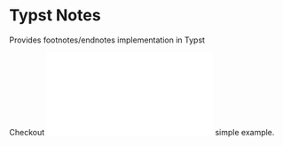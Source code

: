 # Typst Notes
Provides footnotes/endnotes implementation in Typst

Checkout ![this](example.pdf) simple example.
